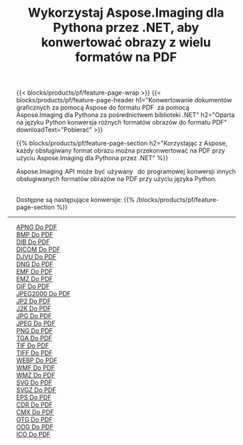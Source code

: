 ﻿---
title: Wykorzystaj Aspose.Imaging dla Pythona przez .NET, aby konwertować obrazy z wielu formatów na PDF 
weight: 3920
url: /pl/python-net/conversion/to/pdf 
lang: pl
langdirlevel: 2
locales: zh-hans,ja,it,ru,de,es,fr,nl,id,lt,pl,pt,vi,tr,ko,zh-hant,ar,hi,th,sv,cs,uk,he
description: Możesz użyć Aspose.Imaging dla Pythona za pośrednictwem biblioteki .NET, aby przekonwertować z różnych formatów na PDF
---

{{< blocks/products/pf/feature-page-wrap >}}
{{< blocks/products/pf/feature-page-header h1="Konwertowanie dokumentów graficznych za pomocą Aspose do formatu PDF  za pomocą Aspose.Imaging dla Pythona za pośrednictwem biblioteki .NET" h2="Oparta na języku Python konwersja różnych formatów obrazów do formatu PDF" downloadText="Pobierać" >}}


{{% blocks/products/pf/feature-page-section  h2="Korzystając z Aspose, każdy obsługiwany format obrazu można przekonwertować na PDF przy użyciu Aspose.Imaging dla Pythona przez .NET" %}}
<p align=justify>Aspose.Imaging API może być używany  do programowej konwersji innych obsługiwanych formatów obrazów na PDF przy użyciu języka Python.</p>
<br/>
Dostępne są następujące konwersje:
{{% /blocks/products/pf/feature-page-section %}}
<div class="container-fluid productfamilypage bg-gray">
    <div class="convertypes bg-gray agp-content section">
        <div class="container">
		<hr style="margin-left:-20px;"/>
		<div class="row other-converters">
		    <div class='col-md-2 other-converter remove-lp remove-rp'><a href="/imaging/pl/python-net/conversion/apng-to-pdf" >APNG Do PDF</a></div>
<div class='col-md-2 other-converter remove-lp remove-rp'><a href="/imaging/pl/python-net/conversion/bmp-to-pdf" >BMP Do PDF</a></div>
<div class='col-md-2 other-converter remove-lp remove-rp'><a href="/imaging/pl/python-net/conversion/dib-to-pdf" >DIB Do PDF</a></div>
<div class='col-md-2 other-converter remove-lp remove-rp'><a href="/imaging/pl/python-net/conversion/dicom-to-pdf" >DICOM Do PDF</a></div>
<div class='col-md-2 other-converter remove-lp remove-rp'><a href="/imaging/pl/python-net/conversion/djvu-to-pdf" >DJVU Do PDF</a></div>
<div class='col-md-2 other-converter remove-lp remove-rp'><a href="/imaging/pl/python-net/conversion/dng-to-pdf" >DNG Do PDF</a></div>
<div class='col-md-2 other-converter remove-lp remove-rp'><a href="/imaging/pl/python-net/conversion/emf-to-pdf" >EMF Do PDF</a></div>
<div class='col-md-2 other-converter remove-lp remove-rp'><a href="/imaging/pl/python-net/conversion/emz-to-pdf" >EMZ Do PDF</a></div>
<div class='col-md-2 other-converter remove-lp remove-rp'><a href="/imaging/pl/python-net/conversion/gif-to-pdf" >GIF Do PDF</a></div>
<div class='col-md-2 other-converter remove-lp remove-rp'><a href="/imaging/pl/python-net/conversion/jpeg2000-to-pdf" >JPEG2000 Do PDF</a></div>
<div class='col-md-2 other-converter remove-lp remove-rp'><a href="/imaging/pl/python-net/conversion/jp2-to-pdf" >JP2 Do PDF</a></div>
<div class='col-md-2 other-converter remove-lp remove-rp'><a href="/imaging/pl/python-net/conversion/j2k-to-pdf" >J2K Do PDF</a></div>
<div class='col-md-2 other-converter remove-lp remove-rp'><a href="/imaging/pl/python-net/conversion/jpg-to-pdf" >JPG Do PDF</a></div>
<div class='col-md-2 other-converter remove-lp remove-rp'><a href="/imaging/pl/python-net/conversion/jpeg-to-pdf" >JPEG Do PDF</a></div>
<div class='col-md-2 other-converter remove-lp remove-rp'><a href="/imaging/pl/python-net/conversion/png-to-pdf" >PNG Do PDF</a></div>
<div class='col-md-2 other-converter remove-lp remove-rp'><a href="/imaging/pl/python-net/conversion/tga-to-pdf" >TGA Do PDF</a></div>
<div class='col-md-2 other-converter remove-lp remove-rp'><a href="/imaging/pl/python-net/conversion/tif-to-pdf" >TIF Do PDF</a></div>
<div class='col-md-2 other-converter remove-lp remove-rp'><a href="/imaging/pl/python-net/conversion/tiff-to-pdf" >TIFF Do PDF</a></div>
<div class='col-md-2 other-converter remove-lp remove-rp'><a href="/imaging/pl/python-net/conversion/webp-to-pdf" >WEBP Do PDF</a></div>
<div class='col-md-2 other-converter remove-lp remove-rp'><a href="/imaging/pl/python-net/conversion/wmf-to-pdf" >WMF Do PDF</a></div>
<div class='col-md-2 other-converter remove-lp remove-rp'><a href="/imaging/pl/python-net/conversion/wmz-to-pdf" >WMZ Do PDF</a></div>
<div class='col-md-2 other-converter remove-lp remove-rp'><a href="/imaging/pl/python-net/conversion/svg-to-pdf" >SVG Do PDF</a></div>
<div class='col-md-2 other-converter remove-lp remove-rp'><a href="/imaging/pl/python-net/conversion/svgz-to-pdf" >SVGZ Do PDF</a></div>
<div class='col-md-2 other-converter remove-lp remove-rp'><a href="/imaging/pl/python-net/conversion/eps-to-pdf" >EPS Do PDF</a></div>
<div class='col-md-2 other-converter remove-lp remove-rp'><a href="/imaging/pl/python-net/conversion/cdr-to-pdf" >CDR Do PDF</a></div>
<div class='col-md-2 other-converter remove-lp remove-rp'><a href="/imaging/pl/python-net/conversion/cmx-to-pdf" >CMX Do PDF</a></div>
<div class='col-md-2 other-converter remove-lp remove-rp'><a href="/imaging/pl/python-net/conversion/otg-to-pdf" >OTG Do PDF</a></div>
<div class='col-md-2 other-converter remove-lp remove-rp'><a href="/imaging/pl/python-net/conversion/odg-to-pdf" >ODG Do PDF</a></div>
<div class='col-md-2 other-converter remove-lp remove-rp'><a href="/imaging/pl/python-net/conversion/ico-to-pdf" >ICO Do PDF</a></div>
                </div>
        </div>
    </div>
</div>
<br/>

